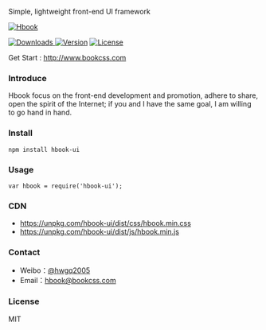 Simple, lightweight front-end UI framework

[![Hbook](http://www.bookcss.com/docs/images/banner.jpg)](http://www.bookcss.com)

<p align="left">
<a href="https://www.npmjs.com/package/hbook-ui"><img src="https://img.shields.io/npm/dt/hbook-ui.svg" alt="Downloads"> </a><a href="https://www.npmjs.com/package/hbook-ui"><img src="https://img.shields.io/npm/v/hbook-ui.svg" alt="Version"></a> <a href="https://www.npmjs.com/package/hbook-ui"><img src="https://img.shields.io/npm/l/hbook-ui.svg" alt="License"></a>
</p>

Get Start : http://www.bookcss.com

### Introduce
Hbook focus on the front-end development and promotion, adhere to share, open the spirit of the Internet; if you and I have the same goal, I am willing to go hand in hand.

### Install
```
npm install hbook-ui  
```

### Usage
```
var hbook = require('hbook-ui');
```
### CDN

- https://unpkg.com/hbook-ui/dist/css/hbook.min.css
- https://unpkg.com/hbook-ui/dist/js/hbook.min.js

### Contact

- Weibo：[@hwgq2005](http://www.weibo.com/hwgq2005) 
- Email：hbook@bookcss.com

### License
MIT